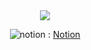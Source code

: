 <div align="center">
<img src="https://capsule-render.vercel.app/api?type=cylinder&color=auto&height=300&section=header&text=StellarStudioCode%20&fontSize=90" />


![notion](https://img.shields.io/badge/Notion-%23000000.svg?style=for-the-badge&logo=notion&logoColor=white) 
: [Notion][notionlink]

[notionlink]: https://www.notion.so/6ae307766bc84dd9b94ab463f08ebabe?pvs=4 "go notion"   
   
</div>
